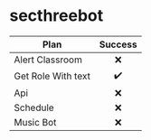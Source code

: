 # secthreebot

Plan | Success
----- | :-----:
Alert Classroom | ❌
Get Role With text | ✔️
Api | ❌
Schedule | ❌
Music Bot | ❌
